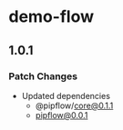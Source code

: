 # demo-flow

## 1.0.1

### Patch Changes

- Updated dependencies
  - @pipflow/core@0.1.1
  - pipflow@0.0.1
